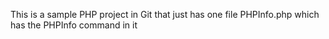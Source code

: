 This is a sample PHP project in Git that just has one file PHPInfo.php which has the PHPInfo command in it
